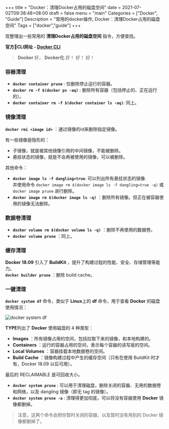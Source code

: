 +++
title = "Docker：清理Docker占用的磁盘空间"
date = 2021-07-02T09:38:48+08:00
draft = false
menu = "main"
Categories = ["Docker", "Guide"]
Description = "常用的docker操作, Docker：清理Docker占用的磁盘空间"
Tags = ["docker","guide"]
+++

现整理出一些常用的 **清理Docker占用的磁盘空间** 指令，方便查找。   

**官方CLI网址 - [Docker CLI][1]**

> **Docker** 好， **Docker化** 好！ 好！ 好！

### 容器清理

- **`docker container prune`** : 仅删除停止运行的容器。
- **`docker rm -f $(docker ps -aq)`** : 删除所有容器（包括停止的、正在运行的）。
- **`docker container rm -f $(docker container ls -aq)`**:  同上。

### 镜像清理

**`docker rmi <image id>`** ：通过镜像的id来删除指定镜像。    

有一些镜像是隐形的：

- 子镜像，就是被其他镜像引用的中间镜像，不能被删除。
- 悬挂状态的镜像，就是不会再被使用的镜像，可以被删除。

其他命令：

- **`docker image ls -f dangling=true`**:  可以列出所有悬挂状态的镜像.  
并使用命令 `docker image rm $(docker image ls -f dangling=true -q)` 或 `docker image prune` 进行删除。
- **`docker image rm $(docker image ls -q)`** ：删除所有镜像。但正在被容器使用的镜像无法删除。

### 数据卷清理
- **`docker volume rm $(docker volume ls -q)`** ：删除不再使用的数据卷。
- **`docker volume prune`** ：同上。

### 缓存清理
**Docker 18.09** 引入了 **BuildKit** ，提升了构建过程的性能、安全、存储管理等能力。   
**`docker builder prune`** ：删除 build cache。

###  一键清理

**`docker system df`** 命令，类似于 **Linux**上的 **df** 命令，用于查看 **Docker** 的磁盘使用情况：

![docker system df](https://imgs.7y2.org/20210703040827.png)

**TYPE**列出了 **Docker** 使用磁盘的 4 种类型：

- **Images** ：所有镜像占用的空间，包括拉取下来的镜像，和本地构建的。
- **Containers** ：运行的容器占用的空间，表示每个容器的读写层的空间。
- **Local Volumes** ：容器挂载本地数据卷的空间。
- **Build Cache** ：镜像构建过程中产生的缓存空间（只有在使用 BuildKit 时才有，Docker 18.09 以后可用）。

最后的 RECLAIMABLE 是可回收大小。

- **`docker system prune`** : 可以用于清理磁盘，删除关闭的容器、无用的数据卷和网络，以及 dangling 镜像（即无 tag 的镜像）。
- **`docker system prune -a`** : 清理得更加彻底，可以将没有容器使用 **Docker** 镜像都删掉。

> 注意，这两个命令会把你暂时关闭的容器，以及暂时没有用到的 Docker 镜像都删掉了。


[1]: https://docs.docker.com/engine/reference/commandline/cli/